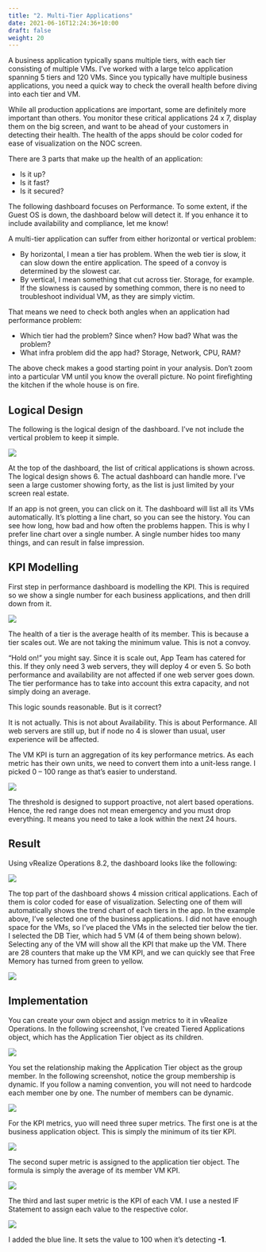 ```yaml
---
title: "2. Multi-Tier Applications"
date: 2021-06-16T12:24:36+10:00
draft: false
weight: 20
---
```


A business application typically spans multiple tiers, with each tier consisting of multiple VMs. I’ve worked with a large telco application spanning 5 tiers and 120 VMs. Since you typically have multiple business applications, you need a quick way to check the overall health before diving into each tier and VM.

While all production applications are important, some are definitely more important than others. You monitor these critical applications 24 x 7, display them on the big screen, and want to be ahead of your customers in detecting their health. The health of the apps should be color coded for ease of visualization on the NOC screen.

There are 3 parts that make up the health of an application:

- Is it up?
- Is it fast?
- Is it secured?

The following dashboard focuses on Performance. To some extent, if the Guest OS is down, the dashboard below will detect it. If you enhance it to include availability and compliance, let me know!

A multi-tier application can suffer from either horizontal or vertical problem:

- By horizontal, I mean a tier has problem. When the web tier is slow, it can slow down the entire application. The speed of a convoy is determined by the slowest car.
- By vertical, I mean something that cut across tier. Storage, for example. If the slowness is caused by something common, there is no need to troubleshoot individual VM, as they are simply victim.

That means we need to check both angles when an application had performance problem:

- Which tier had the problem? Since when? How bad? What was the problem?
- What infra problem did the app had? Storage, Network, CPU, RAM?

The above check makes a good starting point in your analysis. Don’t zoom into a particular VM until you know the overall picture. No point firefighting the kitchen if the whole house is on fire.

## Logical Design

The following is the logical design of the dashboard. I’ve not include the vertical problem to keep it simple.

![](3.9.2-fig-1.png)

At the top of the dashboard, the list of critical applications is shown across. The logical design shows 6. The actual dashboard can handle more. I’ve seen a large customer showing forty, as the list is just limited by your screen real estate.

If an app is not green, you can click on it. The dashboard will list all its VMs automatically. It’s plotting a line chart, so you can see the history. You can see how long, how bad and how often the problems happen. This is why I prefer line chart over a single number. A single number hides too many things, and can result in false impression.

## KPI Modelling

First step in performance dashboard is modelling the KPI. This is required so we show a single number for each business applications, and then drill down from it.

![](3.9.2-fig-2.png)

The health of a tier is the average health of its member. This is because a tier scales out. We are not taking the minimum value. This is not a convoy.

“Hold on!” you might say. Since it is scale out, App Team has catered for this. If they only need 3 web servers, they will deploy 4 or even 5. So both performance and availability are not affected if one web server goes down. The tier performance has to take into account this extra capacity, and not simply doing an average.

This logic sounds reasonable. But is it correct?

It is not actually. This is not about Availability. This is about Performance. All web servers are still up, but if node no 4 is slower than usual, user experience will be affected.

The VM KPI is turn an aggregation of its key performance metrics. As each metric has their own units, we need to convert them into a unit-less range. I picked 0 – 100 range as that’s easier to understand.

![](3.9.2-fig-3.png)

The threshold is designed to support proactive, not alert based operations. Hence, the red range does not mean emergency and you must drop everything. It means you need to take a look within the next 24 hours.

## Result

Using vRealize Operations 8.2, the dashboard looks like the following:

![](3.9.2-fig-4.png)

The top part of the dashboard shows 4 mission critical applications. Each of them is color coded for ease of visualization. Selecting one of them will automatically shows the trend chart of each tiers in the app. In the example above, I’ve selected one of the business applications. I did not have enough space for the VMs, so I’ve placed the VMs in the selected tier below the tier. I selected the DB Tier, which had 5 VM (4 of them being shown below). Selecting any of the VM will show all the KPI that make up the VM. There are 28 counters that make up the VM KPI, and we can quickly see that Free Memory has turned from green to yellow.

![](3.9.2-fig-5.png)

## Implementation

You can create your own object and assign metrics to it in vRealize Operations. In the following screenshot, I’ve created Tiered Applications object, which has the Application Tier object as its children.

![](3.9.2-fig-6.png)

You set the relationship making the Application Tier object as the group member. In the following screenshot, notice the group membership is dynamic. If you follow a naming convention, you will not need to hardcode each member one by one. The number of members can be dynamic.

![](3.9.2-fig-7.png)

For the KPI metrics, yuo will need three super metrics. The first one is at the business application object. This is simply the minimum of its tier KPI.

![](3.9.2-fig-8.png)

The second super metric is assigned to the application tier object. The formula is simply the average of its member VM KPI.

![](3.9.2-fig-9.png)

The third and last super metric is the KPI of each VM. I use a nested IF Statement to assign each value to the respective color.

![](3.9.2-fig-10.jpg)

I added the blue line. It sets the value to 100 when it’s detecting **-1**.
